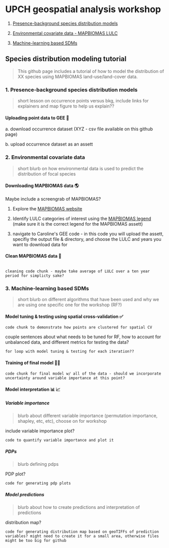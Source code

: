 # UPCH geospatial analysis workshop

1. [Presence-background species distribution models](https://github.com/ckglidden/UPCH-species-distribution-tutorial/edit/main/README.md#1-presence-background-species-distribution-models)

2. [Environmental covariate data - MAPBIOMAS LULC](https://github.com/ckglidden/UPCH-species-distribution-tutorial/edit/main/README.md#2-environmental-covariate-data)

3. [Machine-learning based SDMs](https://github.com/ckglidden/UPCH-species-distribution-tutorial/edit/main/README.md#3-machine-learning-based-sdms)

## Species distribution modeling tutorial
> This github page includes a tutorial of how to model the distribution of XX species using MAPBIOMAS land-use/land-cover data.


### 1. Presence-background species distribution models
> short lesson on occurrence points versus bkg, include links for explainers and map figure to help us explain??

#### Uploading point data to GEE :mosquito:

a. download occurrence dataset (XYZ - csv file available on this github page)

b. upload occurrence dataset as an assett


### 2. Environmental covariate data
> short blurb on how environmental data is used to predict the distribution of focal species

#### Downloading MAPBIOMAS data :earth_americas:

Maybe include a screengrab of MAPBIOMAS?

1. Explore the [MAPBIOMAS website](https://plataforma.brasil.mapbiomas.org/?activeBaseMap=9&layersOpacity=100&activeModule=coverage&activeModuleContent=coverage%3Acoverage_main&activeYear=2021&mapPosition=-15.072124%2C-51.416016%2C4&timelineLimitsRange=1985%2C2021&baseParams[territoryType]=1&baseParams[territories]=1%3BBrasil%3B1%3BPa%C3%ADs%3B-33.751177993999946%3B-73.9904499689999%3B5.271841077000019%3B-28.847639913999956&baseParams[activeClassesLevelsListItems]=1%2C7%2C8%2C9%2C10%2C2%2C11%2C12%2C13%2C14%2C15%2C16%2C3%2C17%2C18%2C27%2C37%2C38%2C39%2C40%2C41%2C28%2C42%2C43%2C44%2C19%2C20%2C4%2C21%2C22%2C23%2C24%2C5%2C25%2C26%2C6)

2. Identify LULC categories of interest using the [MAPBIOMAS legend](https://mapbiomas.org/en/legend-codes) (make sure it is the correct legend for the MAPBIOMAS assett)

3. navigate to Caroline's GEE code - in this code you will upload the assett, specifiy the output file & directory, and choose the LULC and years you want to download data for


#### Clean MAPBIOMAS data :broom:

```

cleaning code chunk - maybe take average of LULC over a ten year period for simplicty sake?

```

### 3. Machine-learning based SDMs 
> short blurb on different algorithms that have been used and why we are using one specific one for the workshop (RF?)


#### Model tuning & testing using spatial cross-validation :white_check_mark:

```
code chunk to demonstrate how points are clustered for spatial CV
```

couple sentences about what needs to be tuned for RF, how to account for unbalanced data, and different metrics for testing the data?

```
for loop with model tuning & testing for each iteration??
```

#### Training of final model :woman_technologist:

```
code chunk for final model w/ all of the data - should we incorporate uncertainty around variable importance at this point?
``` 

#### Model interpretation :bar_chart: :chart_with_upwards_trend:

##### Variable importance
> blurb about different variable importance (permutation importance, shapley, etc, etc), choose on for workshop

include variable importance plot?

```
code to quantify variable importance and plot it
```

##### PDPs
> blurb defining pdps

PDP plot?

```
code for generating pdp plots
```

##### Model predictions
> blurb about how to create predictions and interpretation of predictions

distribution map?

```
code for generating distribution map based on geoTIFFs of prediction variables? might need to create it for a small area, otherwise files might be too big for github
```
